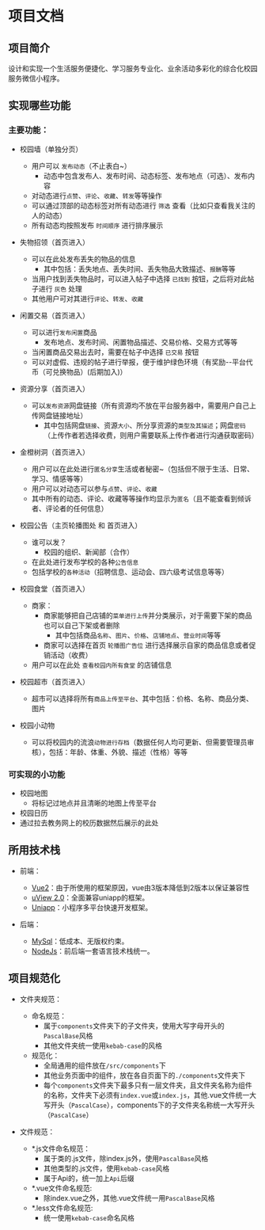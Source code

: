 # 项目文档

## 项目简介

设计和实现一个生活服务便捷化、学习服务专业化、业余活动多彩化的综合化校园服务微信小程序。

## 实现哪些功能

### 主要功能：
- 校园墙（单独分页）
	- 用户可以 `发布动态`（不止表白~）
		- 动态中包含发布人、发布时间、动态标签、发布地点（可选）、发布内容
	- 对动态进行`点赞`、`评论`、`收藏`、`转发`等等操作
	- 可以通过顶部的动态标签对所有动态进行 `筛选` 查看（比如只查看我关注的人的动态）
	- 所有动态均按照发布 `时间顺序` 进行排序展示

- 失物招领（首页进入）
	- 可以在此处发布丢失的物品的信息
		- 其中包括：丢失地点、丢失时间、丢失物品大致描述、`报酬`等等
	- 当用户找到丢失物品时，可以进入帖子中选择 `已找到` 按钮，之后将对此帖子进行 `灰色` 处理
	- 其他用户可对其进行`评论`、`转发`、`收藏`

- 闲置交易（首页进入）
	- 可以进行`发布闲置`商品
		- 发布地点、发布时间、闲置物品描述、交易价格、交易方式等等
	- 当闲置商品交易出去时，需要在帖子中选择 `已交易` 按钮
	- 可以对虚假、违规的帖子进行举报，便于维护绿色环境（有奖励--平台代币（可兑换物品）(后期加入)）

- 资源分享（首页进入）
	- 可以`发布资源`网盘链接（所有资源均不放在平台服务器中，需要用户自己上传网盘链接地址）
		- 其中包括网盘`链接`、资源`大小`、所分享资源的`类型及其描述`；网盘`密码`（上传作者若选择收费，则用户需要联系上传作者进行沟通获取密码）

- 金橙树洞（首页进入）
	- 用户可以在此处进行`匿名分享`生活或者秘密~（包括但不限于生活、日常、学习、情感等等）
	- 用户可以对动态可以参与`点赞`、`评论`、`收藏`
	- 其中所有的动态、评论、收藏等等操作均显示为`匿名`（且不能查看到倾诉者、评论者的任何信息）

- 校园公告（主页轮播图处 和 首页进入）
	- 谁可以发？
		- 校园的组织、新闻部（合作）
	- 在此处进行发布学校的各种`公告信息`
	- 包括学校的`各种活动`（招聘信息、运动会、四六级考试信息等等）

- 校园食堂（首页进入）
	- 商家：
		- 商家能够把自己店铺的`菜单进行上传`并分类展示，对于需要下架的商品也可以自己下架或者删除
			- 其中包括商品`名称`、`图片`、`价格`、`店铺地点`、`营业时间`等等
		- 商家可以选择在首页 `轮播图广告位` 进行选择展示自家的商品信息或者促销活动（收费）
	- 用户可以在此处 `查看校园内所有食堂` 的店铺信息

- 校园超市（首页进入）
	- 超市可以选择将所有`商品上传至平台`、其中包括：价格、名称、商品分类、图片

- 校园小动物
	- 可以将校园内的流浪`动物进行存档`（数据任何人均可更新、但需要管理员审核），包括：年龄、体重、外貌、描述（性格）等等

### 可实现的小功能
- 校园地图
	- 将标记过地点并且清晰的地图上传至平台
- 校园日历
 - 通过拉去教务网上的校历数据然后展示的此处

## 所用技术栈
- 前端：
	- [Vue2](https://v2.vuejs.org)：由于所使用的框架原因，vue由3版本降低到2版本以保证兼容性
	- [uView 2.0](https://www.uviewui.com)：全面兼容uniapp的框架。
	- [Uniapp](https://uniapp.dcloud.net.cn)：小程序多平台快速开发框架。

- 后端：
	- [MySql](https://www.mysql.com)：低成本、无版权约束。
	- [NodeJs](https://nodejs.org/en)：前后端一套语言技术栈统一。

## 项目规范化
- 文件夹规范：
	- 命名规范：
		- 属于`components`文件夹下的子文件夹，使用大写字母开头的`PascalBase`风格
		- 其他文件夹统一使用`kebab-case`的风格
	- 规范化：
		- 全局通用的组件放在`/src/components`下
		- 其他业务页面中的组件，放在各自页面下的`./components`文件夹下
		- 每个`components`文件夹下最多只有一层文件夹，且文件夹名称为组件的名称，文件夹下必须有`index.vue`或`index.js`，其他.vue文件统一大写开头（`PascalCase`），components下的子文件夹名称统一大写开头（`PascalCase`）

- 文件规范：
	- *.js文件命名规范：
		- 属于类的.js文件，除index.js外，使用`PascalBase`风格
		- 其他类型的.js文件，使用`kebab-case`风格
		- 属于Api的，统一加上`Api`后缀
	- *.vue文件命名规范:
		- 除index.vue之外，其他.vue文件统一用`PascalBase`风格
	- *.less文件命名规范:
		- 统一使用`kebab-case`命名风格